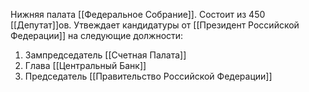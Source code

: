 Нижняя палата [[Федеральное Собрание]]. Состоит из 450 [[Депутат]]ов.
Утвеждает кандидатуры от [[Президент Российской Федерации]] на следующие должности:
1. Зампредседатель [[Счетная Палата]]
2. Глава [[Центральный Банк]]
3. Председатель [[Правительство Российской Федерации]]